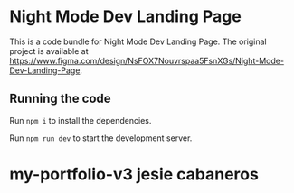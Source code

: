 
  # Night Mode Dev Landing Page

  This is a code bundle for Night Mode Dev Landing Page. The original project is available at https://www.figma.com/design/NsFOX7Nouvrspaa5FsnXGs/Night-Mode-Dev-Landing-Page.

  ## Running the code

  Run `npm i` to install the dependencies.

  Run `npm run dev` to start the development server.
  # my-portfolio-v3 jesie cabaneros
